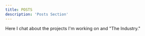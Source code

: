 ```yaml
---
title: POSTS
description: 'Posts Section'
---
```


Here I chat about the projects I'm working on and "The Industry."